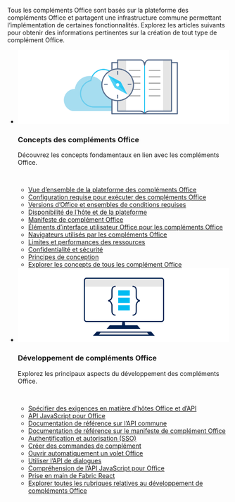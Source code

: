 <p>Tous les compléments Office sont basés sur la plateforme des compléments Office et partagent une infrastructure commune permettant l’implémentation de certaines fonctionnalités. Explorez les articles suivants pour obtenir des informations pertinentes sur la création de tout type de complément Office.</p>

<ul class="cardsK panelContent cols cols2">
    <li>
        <div class="cardSize">
            <div class="cardPadding">
                <div class="card">
                    <div class="cardImageOuter">
                        <div class="cardImage bgdAccent1">
                            <img src="../images/index-landing-page/developer-documentation.svg" alt="Office Add-ins concepts graphic" data-linktype="external" class="x-hidden-focus"/>
                        </div>
                    </div>
                    <div class="cardText">
                        <h3>Concepts des compléments Office</h3>
                        <p>Découvrez les concepts fondamentaux en lien avec les compléments Office.</p>
                        <br/>
                        <ul>
                            <li><a href="../overview/office-add-ins.md">Vue d’ensemble de la plateforme des compléments Office</a></li>
                            <li><a href="../concepts/requirements-for-running-office-add-ins.md">Configuration requise pour exécuter des compléments Office</a></li>
                            <li><a href="../develop/office-versions-and-requirement-sets.md">Versions d’Office et ensembles de conditions requises</a></li>
                            <li><a href="../overview/office-add-in-availability.md">Disponibilité de l’hôte et de la plateforme</a></li>
                            <li><a href="../develop/add-in-manifests.md">Manifeste de complément Office</a></li>
                            <li><a href="../design/interface-elements.md">Éléments d’interface utilisateur Office pour les compléments Office</a></li>
                            <li><a href="../concepts/browsers-used-by-office-web-add-ins.md">Navigateurs utilisés par les compléments Office</a></li>
                            <li><a href="../concepts/resource-limits-and-performance-optimization.md">Limites et performances des ressources</a></li>
                            <li><a href="../concepts/privacy-and-security.md">Confidentialité et sécurité</a></li>
                            <li><a href="../design/add-in-design.md">Principes de conception</a></li>
                            <li><a href="../concepts/add-in-development-best-practices.md">Explorer les concepts de tous les complément Office<span class="icon docon docon-chevron-right-light" aria-hidden="true"></span></a></li>
                        </ul>
                    </div>
                </div>
            </div>
        </div>
    </li>
    <li>
        <div class="cardSize">
            <div class="cardPadding">
                <div class="card">
                    <div class="cardImageOuter">
                        <div class="cardImage bgdAccent1">
                            <img src="../images/index-landing-page/monitor-with-code.svg" alt="Office Add-ins development graphic" data-linktype="external" class="x-hidden-focus"/>
                        </div>
                    </div>
                    <div class="cardText">
                        <h3>Développement de compléments Office</h3>
                        <p>Explorez les principaux aspects du développement des compléments Office.</p>
                        <br/>
                        <ul>
                            <li><a href="../develop/specify-office-hosts-and-api-requirements.md">Spécifier des exigences en matière d’hôtes Office et d’API</a></li>
                            <li><a href="../reference/javascript-api-for-office.md">API JavaScript pour Office</a></li>
                            <li><a href="/javascript/api/office">Documentation de référence sur l’API commune</a></li>
                            <li><a href="../reference/manifest/allowsnapshot.md">Documentation de référence sur le manifeste de complément Office</a></li>
                            <li><a href="../develop/sso-in-office-add-ins.md">Authentification et autorisation (SSO)</a></li>
                            <li><a href="../develop/create-addin-commands.md">Créer des commandes de complément</a></li>
                            <li><a href="../develop/automatically-open-a-task-pane-with-a-document.md">Ouvrir automatiquement un volet Office</a></li>
                            <li><a href="../develop/dialog-api-in-office-add-ins.md">Utiliser l’API de dialogues</a></li>
                            <li><a href="../develop/understanding-the-javascript-api-for-office.md">Compréhension de l’API JavaScript pour Office</a></li>
                            <li><a href="../design/using-office-ui-fabric-react.md">Prise en main de Fabric React</a></li>
                            <li><a href="../develop/addressing-same-origin-policy-limitations.md">Explorer toutes les rubriques relatives au développement de compléments Office<span class="icon docon docon-chevron-right-light" aria-hidden="true"></span></a></li>
                        </ul>
                    </div>
                </div>
            </div>
        </div>
    </li>
</ul>